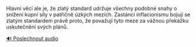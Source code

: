
Hlavní věcí ale je, že zlatý standard udržuje všechny podobné snahy o snížení kupní síly v patřičně úzkých mezích. Zastánci inflacionismu bojují se zlatým standardem právě proto, že považují tyto meze za vážnou překážku uskutečnění svých plánů.

[🔊 Poslechnout audio](/data/7-paragraphs/audio/chapter_86/para_011-Hlavn-vc-ale-je-e-zlat-standard-udruje-vec.mp3)
